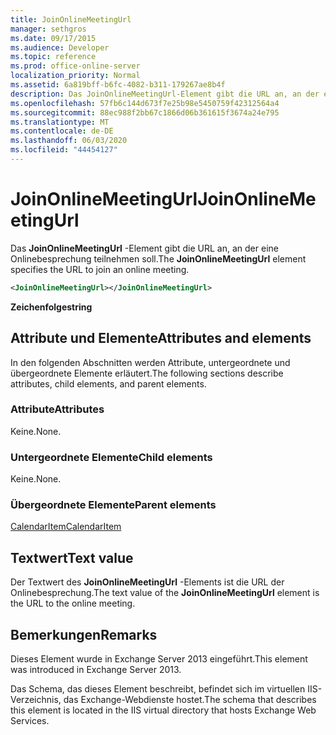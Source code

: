 ```yaml
---
title: JoinOnlineMeetingUrl
manager: sethgros
ms.date: 09/17/2015
ms.audience: Developer
ms.topic: reference
ms.prod: office-online-server
localization_priority: Normal
ms.assetid: 6a819bff-b6fc-4082-b311-179267ae8b4f
description: Das JoinOnlineMeetingUrl-Element gibt die URL an, an der eine Onlinebesprechung teilnehmen soll.
ms.openlocfilehash: 57fb6c144d673f7e25b98e5450759f42312564a4
ms.sourcegitcommit: 88ec988f2bb67c1866d06b361615f3674a24e795
ms.translationtype: MT
ms.contentlocale: de-DE
ms.lasthandoff: 06/03/2020
ms.locfileid: "44454127"
---
```

# <a name="joinonlinemeetingurl"></a><span data-ttu-id="318cc-103">JoinOnlineMeetingUrl</span><span class="sxs-lookup"><span data-stu-id="318cc-103">JoinOnlineMeetingUrl</span></span>

<span data-ttu-id="318cc-104">Das **JoinOnlineMeetingUrl** -Element gibt die URL an, an der eine Onlinebesprechung teilnehmen soll.</span><span class="sxs-lookup"><span data-stu-id="318cc-104">The **JoinOnlineMeetingUrl** element specifies the URL to join an online meeting.</span></span> 
  
```XML
<JoinOnlineMeetingUrl></JoinOnlineMeetingUrl>
```

 <span data-ttu-id="318cc-105">**Zeichenfolge**</span><span class="sxs-lookup"><span data-stu-id="318cc-105">**string**</span></span>
## <a name="attributes-and-elements"></a><span data-ttu-id="318cc-106">Attribute und Elemente</span><span class="sxs-lookup"><span data-stu-id="318cc-106">Attributes and elements</span></span>

<span data-ttu-id="318cc-107">In den folgenden Abschnitten werden Attribute, untergeordnete und übergeordnete Elemente erläutert.</span><span class="sxs-lookup"><span data-stu-id="318cc-107">The following sections describe attributes, child elements, and parent elements.</span></span>
  
### <a name="attributes"></a><span data-ttu-id="318cc-108">Attribute</span><span class="sxs-lookup"><span data-stu-id="318cc-108">Attributes</span></span>

<span data-ttu-id="318cc-109">Keine.</span><span class="sxs-lookup"><span data-stu-id="318cc-109">None.</span></span>
  
### <a name="child-elements"></a><span data-ttu-id="318cc-110">Untergeordnete Elemente</span><span class="sxs-lookup"><span data-stu-id="318cc-110">Child elements</span></span>

<span data-ttu-id="318cc-111">Keine.</span><span class="sxs-lookup"><span data-stu-id="318cc-111">None.</span></span>
  
### <a name="parent-elements"></a><span data-ttu-id="318cc-112">Übergeordnete Elemente</span><span class="sxs-lookup"><span data-stu-id="318cc-112">Parent elements</span></span>

[<span data-ttu-id="318cc-113">CalendarItem</span><span class="sxs-lookup"><span data-stu-id="318cc-113">CalendarItem</span></span>](calendaritem.md)
  
## <a name="text-value"></a><span data-ttu-id="318cc-114">Textwert</span><span class="sxs-lookup"><span data-stu-id="318cc-114">Text value</span></span>

<span data-ttu-id="318cc-115">Der Textwert des **JoinOnlineMeetingUrl** -Elements ist die URL der Onlinebesprechung.</span><span class="sxs-lookup"><span data-stu-id="318cc-115">The text value of the **JoinOnlineMeetingUrl** element is the URL to the online meeting.</span></span> 
  
## <a name="remarks"></a><span data-ttu-id="318cc-116">Bemerkungen</span><span class="sxs-lookup"><span data-stu-id="318cc-116">Remarks</span></span>

<span data-ttu-id="318cc-117">Dieses Element wurde in Exchange Server 2013 eingeführt.</span><span class="sxs-lookup"><span data-stu-id="318cc-117">This element was introduced in Exchange Server 2013.</span></span>
  
<span data-ttu-id="318cc-118">Das Schema, das dieses Element beschreibt, befindet sich im virtuellen IIS-Verzeichnis, das Exchange-Webdienste hostet.</span><span class="sxs-lookup"><span data-stu-id="318cc-118">The schema that describes this element is located in the IIS virtual directory that hosts Exchange Web Services.</span></span>
  

